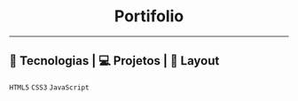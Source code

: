 <h1 align="center"> Portifolio </h1>

---


<p align="center">
  
  ## 🤖 Tecnologias | 💻 Projetos | 🎴 Layout
  
  `HTML5` `CSS3` `JavaScript` 
  
</p>
